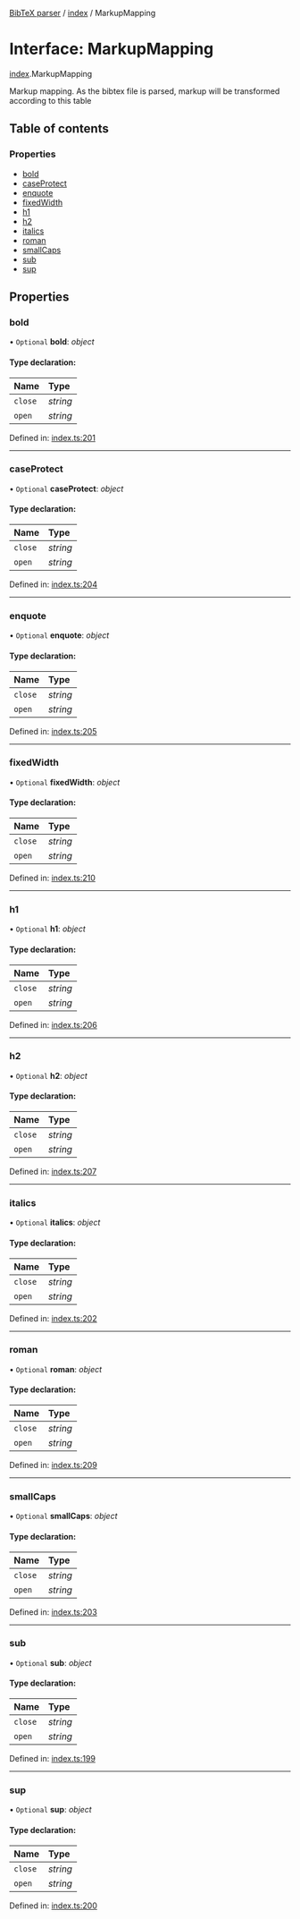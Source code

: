 [BibTeX parser](../README.md) / [index](../modules/index.md) / MarkupMapping

# Interface: MarkupMapping

[index](../modules/index.md).MarkupMapping

Markup mapping. As the bibtex file is parsed, markup will be transformed according to this table

## Table of contents

### Properties

- [bold](index.markupmapping.md#bold)
- [caseProtect](index.markupmapping.md#caseprotect)
- [enquote](index.markupmapping.md#enquote)
- [fixedWidth](index.markupmapping.md#fixedwidth)
- [h1](index.markupmapping.md#h1)
- [h2](index.markupmapping.md#h2)
- [italics](index.markupmapping.md#italics)
- [roman](index.markupmapping.md#roman)
- [smallCaps](index.markupmapping.md#smallcaps)
- [sub](index.markupmapping.md#sub)
- [sup](index.markupmapping.md#sup)

## Properties

### bold

• `Optional` **bold**: *object*

#### Type declaration:

Name | Type |
:------ | :------ |
`close` | *string* |
`open` | *string* |

Defined in: [index.ts:201](https://github.com/retorquere/bibtex-parser/blob/master/index.ts#L201)

___

### caseProtect

• `Optional` **caseProtect**: *object*

#### Type declaration:

Name | Type |
:------ | :------ |
`close` | *string* |
`open` | *string* |

Defined in: [index.ts:204](https://github.com/retorquere/bibtex-parser/blob/master/index.ts#L204)

___

### enquote

• `Optional` **enquote**: *object*

#### Type declaration:

Name | Type |
:------ | :------ |
`close` | *string* |
`open` | *string* |

Defined in: [index.ts:205](https://github.com/retorquere/bibtex-parser/blob/master/index.ts#L205)

___

### fixedWidth

• `Optional` **fixedWidth**: *object*

#### Type declaration:

Name | Type |
:------ | :------ |
`close` | *string* |
`open` | *string* |

Defined in: [index.ts:210](https://github.com/retorquere/bibtex-parser/blob/master/index.ts#L210)

___

### h1

• `Optional` **h1**: *object*

#### Type declaration:

Name | Type |
:------ | :------ |
`close` | *string* |
`open` | *string* |

Defined in: [index.ts:206](https://github.com/retorquere/bibtex-parser/blob/master/index.ts#L206)

___

### h2

• `Optional` **h2**: *object*

#### Type declaration:

Name | Type |
:------ | :------ |
`close` | *string* |
`open` | *string* |

Defined in: [index.ts:207](https://github.com/retorquere/bibtex-parser/blob/master/index.ts#L207)

___

### italics

• `Optional` **italics**: *object*

#### Type declaration:

Name | Type |
:------ | :------ |
`close` | *string* |
`open` | *string* |

Defined in: [index.ts:202](https://github.com/retorquere/bibtex-parser/blob/master/index.ts#L202)

___

### roman

• `Optional` **roman**: *object*

#### Type declaration:

Name | Type |
:------ | :------ |
`close` | *string* |
`open` | *string* |

Defined in: [index.ts:209](https://github.com/retorquere/bibtex-parser/blob/master/index.ts#L209)

___

### smallCaps

• `Optional` **smallCaps**: *object*

#### Type declaration:

Name | Type |
:------ | :------ |
`close` | *string* |
`open` | *string* |

Defined in: [index.ts:203](https://github.com/retorquere/bibtex-parser/blob/master/index.ts#L203)

___

### sub

• `Optional` **sub**: *object*

#### Type declaration:

Name | Type |
:------ | :------ |
`close` | *string* |
`open` | *string* |

Defined in: [index.ts:199](https://github.com/retorquere/bibtex-parser/blob/master/index.ts#L199)

___

### sup

• `Optional` **sup**: *object*

#### Type declaration:

Name | Type |
:------ | :------ |
`close` | *string* |
`open` | *string* |

Defined in: [index.ts:200](https://github.com/retorquere/bibtex-parser/blob/master/index.ts#L200)
